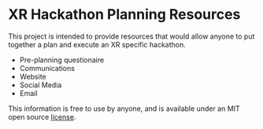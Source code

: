 # XR Hackathon Planning Resources

This project is intended to provide resources that would allow anyone to put together a plan and execute an XR specific hackathon.

- Pre-planning questionaire
- Communications
-   Website
-   Social Media
-   Email

This information is free to use by anyone, and is available under an MIT open source [license](LICENSE).